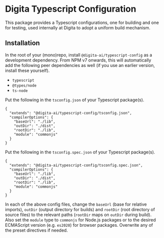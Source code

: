 
# Digita Typescript Configuration

This package provides a Typescript configurations, one for building and one for testing, used internally at Digita to adopt a uniform build mechanism.

## Installation

In the root of your (mono)repo, install `@digita-ai/typescript-config` as a development dependency. From NPM v7 onwards, this will automatically add the following peer dependencies as well (if you use an earlier version, install these yourself). 

- `typescript`
- `@types/node`
- `ts-node`

Put the following in the `tsconfig.json` of your Typescript package(s).

```
{
  "extends": "@digita-ai/typescript-config/tsconfig.json",
  "compilerOptions": {
    "baseUrl": "./lib",
    "outDir": "./dist",
    "rootDir": "./lib",
    "module": "commonjs"
  }
}
```

Put the following in the `tsconfig.spec.json` of your Typescript package(s).

```
{
  "extends": "@digita-ai/typescript-config/tsconfig.spec.json",
  "compilerOptions": {
    "baseUrl": "./lib",
    "outDir": "./dist",
    "rootDir": "./lib",
    "module": "commonjs"
  }
}
```

In each of the above config files, change the `baseUrl` (base for relative imports), `outDir` (output directory for builds) and `rootDir` (root directory of source files) to the relevant paths (`rootDir` maps on `outDir` during build). Also set the `module` type to `commonjs` for Node.js packages or to the desired ECMAScript version (e.g. `es2020`) for browser packages. Overwrite any of the preset directives if needed.